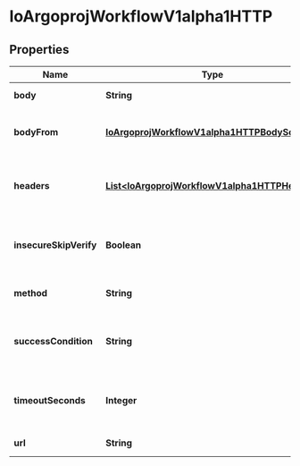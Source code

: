 
# IoArgoprojWorkflowV1alpha1HTTP

## Properties
Name | Type | Description | Notes
------------ | ------------- | ------------- | -------------
**body** | **String** | Body is content of the HTTP Request |  [optional]
**bodyFrom** | [**IoArgoprojWorkflowV1alpha1HTTPBodySource**](IoArgoprojWorkflowV1alpha1HTTPBodySource.md) | BodyFrom is  content of the HTTP Request as Bytes |  [optional]
**headers** | [**List&lt;IoArgoprojWorkflowV1alpha1HTTPHeader&gt;**](IoArgoprojWorkflowV1alpha1HTTPHeader.md) | Headers are an optional list of headers to send with HTTP requests |  [optional]
**insecureSkipVerify** | **Boolean** | InsecureSkipVerify is a bool when if set to true will skip TLS verification for the HTTP client |  [optional]
**method** | **String** | Method is HTTP methods for HTTP Request |  [optional]
**successCondition** | **String** | SuccessCondition is an expression if evaluated to true is considered successful |  [optional]
**timeoutSeconds** | **Integer** | TimeoutSeconds is request timeout for HTTP Request. Default is 30 seconds |  [optional]
**url** | **String** | URL of the HTTP Request | 



